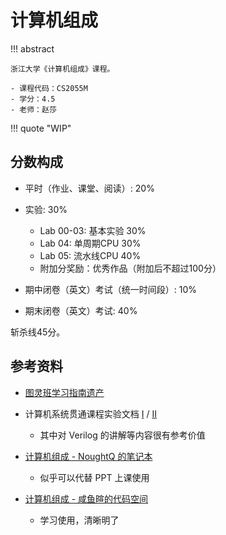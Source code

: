 # 计算机组成

!!! abstract

    浙江大学《计算机组成》课程。

    - 课程代码：CS2055M
    - 学分：4.5
    - 老师：赵莎

!!! quote "WIP"

## 分数构成

- 平时（作业、课堂、阅读）: 20%
- 实验: 30%
    - Lab 00-03: 基本实验 30%
    - Lab 04: 单周期CPU 30%
    - Lab 05: 流水线CPU 40%
    - 附加分奖励：优秀作品（附加后不超过100分）

- 期中闭卷（英文）考试（统一时间段）: 10%
- 期末闭卷（英文）考试: 40%

斩杀线45分。

## 参考资料

- [图灵班学习指南遗产](https://zju-turing.github.io/TuringCoursesGrave/major_basic/computer_organization/#_5)
- 计算机系统贯通课程实验文档 [I](https://zju-sys.pages.zjusct.io/sys1/sys1-sp25/) / [II](https://zju-sys.pages.zjusct.io/sys2/sys2-fa25/)
    - 其中对 Verilog 的讲解等内容很有参考价值

- [计算机组成 - NoughtQ 的笔记本](https://note.noughtq.top/system/co/)
    - 似乎可以代替 PPT 上课使用

- [计算机组成 - 咸鱼暄的代码空间](https://xuan-insr.github.io/computer_organization/)
    - 学习使用，清晰明了

